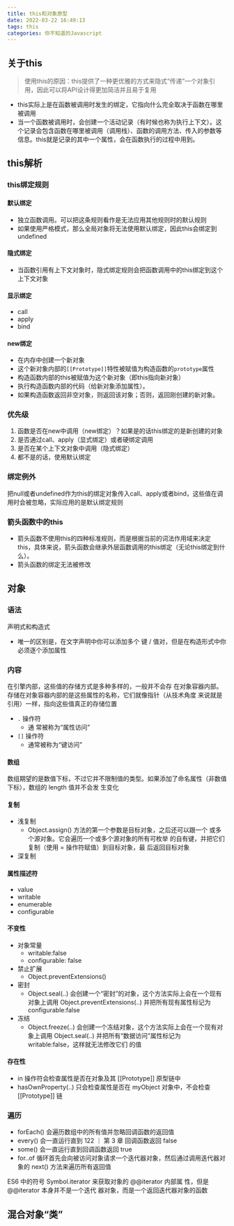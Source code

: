 ```yaml
---
title: this和对象原型
date: 2022-03-22 16:49:13
tags: this
categories: 你不知道的Javascript
---
```


## 关于this

> 使用this的原因：this提供了一种更优雅的方式来隐式“传递”一个对象引用，因此可以将API设计得更加简洁并且易于复用

- this实际上是在函数被调用时发生的绑定，它指向什么完全取决于函数在哪里被调用
- 当一个函数被调用时，会创建一个活动记录（有时候也称为执行上下文）。这个记录会包含函数在哪里被调用（调用栈）、函数的调用方法、传入的参数等信息。this就是记录的其中一个属性，会在函数执行的过程中用到。

<!--more-->

## this解析

### this绑定规则

#### 默认绑定

- 独立函数调用。可以把这条规则看作是无法应用其他规则时的默认规则
- 如果使用严格模式，那么全局对象将无法使用默认绑定，因此this会绑定到undefined

#### 隐式绑定

- 当函数引用有上下文对象时，隐式绑定规则会把函数调用中的this绑定到这个上下文对象

#### 显示绑定

- call
- apply
- bind

#### new绑定

- 在内存中创建一个新对象
- 这个新对象内部的`[[Prototype]]`特性被赋值为构造函数的`prototype`属性
- 构造函数内部的this被赋值为这个新对象（即this指向新对象）
- 执行构造函数内部的代码（给新对象添加属性）。
- 如果构造函数返回非空对象，则返回该对象；否则，返回刚创建的新对象。

### 优先级

1. 函数是否在new中调用（new绑定）？如果是的话this绑定的是新创建的对象
2. 是否通过call、apply（显式绑定）或者硬绑定调用
3. 是否在某个上下文对象中调用（隐式绑定）
4. 都不是的话，使用默认绑定

### 绑定例外

把null或者undefined作为this的绑定对象传入call、apply或者bind，这些值在调用时会被忽略，实际应用的是默认绑定规则

### 箭头函数中的this

- 箭头函数不使用this的四种标准规则，而是根据当前的词法作用域来决定this，具体来说，箭头函数会继承外层函数调用的this绑定（无论this绑定到什么）。
- 箭头函数的绑定无法被修改

## 对象

### 语法

声明式和构造式

- 唯一的区别是，在文字声明中你可以添加多个 键 / 值对，但是在构造形式中你必须逐个添加属性

### 内容

在引擎内部，这些值的存储方式是多种多样的，一般并不会存 在对象容器内部。存储在对象容器内部的是这些属性的名称，它们就像指针（从技术角度 来说就是引用）一样，指向这些值真正的存储位置

- `.` 操作符
  - 通 常被称为“属性访问”
- `[]` 操作符
  - 通常被称为“键访问”

#### 数组

数组期望的是数值下标，不过它并不限制值的类型。如果添加了命名属性（非数值下标），数组的 length 值并不会发 生变化

#### 复制

- 浅复制
  - Object.assign() 方法的第一个参数是目标对象，之后还可以跟一个 或多个源对象。它会遍历一个或多个源对象的所有可枚举 的自有键，并把它们复制（使用 = 操作符赋值）到目标对象，最 后返回目标对象
- 深复制

#### 属性描述符

- value
- writable
- enumerable
- configurable

#### 不变性

- 对象常量
  - writable:false
  - configurable: false
- 禁止扩展
  - Object.preventExtensions()
- 密封
  - Object.seal(..) 会创建一个“密封”的对象，这个方法实际上会在一个现有对象上调用 Object.preventExtensions(..) 并把所有现有属性标记为 configurable:false
- 冻结
  - Object.freeze(..) 会创建一个冻结对象，这个方法实际上会在一个现有对象上调用 Object.seal(..) 并把所有“数据访问”属性标记为 writable:false，这样就无法修改它们 的值

#### 存在性

- in 操作符会检查属性是否在对象及其 [[Prototype]] 原型链中
- hasOwnProperty(..) 只会检查属性是否在 myObject 对象中，不会检查 [[Prototype]] 链

### 遍历

- forEach() 会遍历数组中的所有值并忽略回调函数的返回值
- every() 会一直运行直到 122 ｜ 第 3 章 回调函数返回 false
- some() 会一直运行直到回调函数返回 true
- for..of 循环首先会向被访问对象请求一个迭代器对象，然后通过调用迭代器对象的 next() 方法来遍历所有返回值

ES6 中的符号 Symbol.iterator 来获取对象的 @@iterator 内部属 性，但是 @@iterator 本身并不是一个迭代 器对象，而是一个返回迭代器对象的函数

## 混合对象“类”

